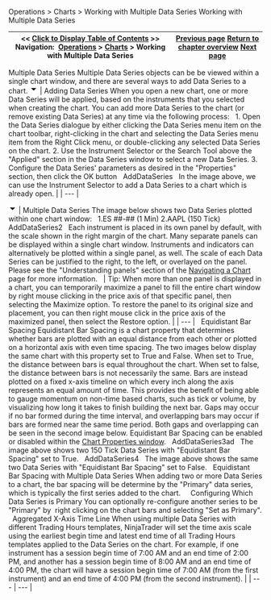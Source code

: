 ﻿
Operations \> Charts \> Working with Multiple Data Series
Working with Multiple Data Series

| \<\< [Click to Display Table of Contents](working_with_multiple_data_series.md) \>\> **Navigation:**     [Operations](operations.md) \> [Charts](charts.md) \> Working with Multiple Data Series | [Previous page](working_with_price_data.md) [Return to chapter overview](charts.md) [Next page](bar_types.md) |
| --- | --- |
Multiple Data Series
Multiple Data Series objects can be be viewed within a single chart window, and there are several ways to add Data Series to a chart. 
![tog_minus](tog_minus.gif)
| Adding Data Series When you open a new chart, one or more Data Series will be applied, based on the instruments that you selected when creating the chart. You can add more Data Series to the chart (or remove existing Data Series) at any time via the following process:   1\. Open the Data Series dialogue by either clicking the Data Series menu item on the chart toolbar, right\-clicking in the chart and selecting the Data Series menu item from the Right Click menu, or double\-clicking any selected Data Series on the chart. 2\. Use the Instrument Selector or the Search Tool above the "Applied" section in the Data Series window to select a new Data Series. 3\. Configure the Data Series' parameters as desired in the "Properties" section, then click the OK button    AddDataSeries   In the image above, we can use the Instrument Selector to add a Data Series to a chart which is already open. |
| --- |

![tog_minus](tog_minus.gif)
| Multiple Data Series The image below shows two Data Series plotted within one chart window:   1\.ES \#\#\-\#\# (1 Min) 2\.AAPL (150 Tick)  AddDataSeries2   Each instrument is placed in its own panel by default, with the scale shown in the right margin of the chart. Many separate panels can be displayed within a single chart window. Instruments and indicators can alternatively be plotted within a single panel, as well. The scale of each Data Series can be justified to the right, to the left, or overlayed on the panel. Please see the "Understanding panels" section of the [Navigating a Chart](navigating_a_chart.md) page for more information.     | Tip: When more than one panel is displayed in a chart, you can temporarily maximize a panel to fill the entire chart window by right mouse clicking in the price axis of that specific panel, then selecting the Maximize option. To restore the panel to its original size and placement, you can then right mouse click in the price axis of the maximized panel, then select the Restore option. | | --- |      Equidistant Bar Spacing Equidistant Bar Spacing is a chart property that determines whether bars are plotted with an equal distance from each other or plotted on a horizontal axis with even time spacing. The two images below display the same chart with this property set to True and False. When set to True, the distance between bars is equal throughout the chart. When set to false, the distance between bars is not necessarily the same. Bars are instead plotted on a fixed x\-axis timeline on which every inch along the axis represents an equal amount of time. This provides the benefit of being able to gauge momentum on non\-time based charts, such as tick or volume, by visualizing how long it takes to finish building the next bar. Gaps may occur if no bar formed during the time interval, and overlapping bars may occur if bars are formed near the same time period. Both gaps and overlapping can be seen in the second image below. Equidistant Bar Spacing can be enabled or disabled within the [Chart Properties window](chart_properties.md).   AddDataSeries3ad   The image above shows two 150 Tick Data Series with "Equidistant Bar Spacing" set to True.   AddDataSeries4   The image above shows the same two Data Series with "Equidistant Bar Spacing" set to False.   Equidistant Bar Spacing with Multiple Data Series When adding two or more Data Series to a chart, the bar spacing will be determine by the "Primary" data series, which is typically the first series added to the chart.     Configuring Which Data Series is Primary You can optionally re\-configure another series to be "Primary" by  right clicking on the chart bars and selecting "Set as Primary".   Aggregated X\-Axis Time Line When using multiple Data Series with different Trading Hours templates, NinjaTrader will set the time axis scale using the earliest begin time and latest end time of all Trading Hours templates applied to the Data Series on the chart. For example, if one instrument has a session begin time of 7:00 AM and an end time of 2:00 PM, and another has a session begin time of 8:00 AM and an end time of 4:00 PM, the chart will have a session begin time of 7:00 AM (from the first instrument) and an end time of 4:00 PM (from the second instrument). |
| --- | --- |
